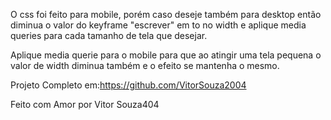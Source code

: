 O css foi feito para mobile, porém caso deseje também para desktop então diminua o valor do keyframe "escrever" em to no width e aplique media queries para cada tamanho de tela que desejar.

Aplique media querie para o mobile para que ao atingir uma tela pequena o valor de width diminua também e o efeito se mantenha o mesmo.

Projeto Completo em:https://github.com/VitorSouza2004

Feito com Amor por Vitor Souza404

